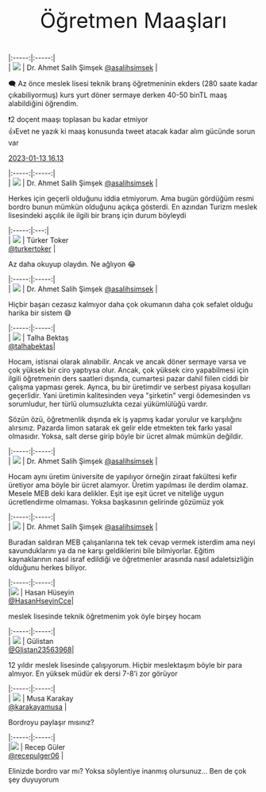 <link href="../styles.css" rel="stylesheet"> 

<center><p class="fash" style="font-size:3em"> Öğretmen Maaşları </p></center>

|:-----:|:-----:|  
|  ![](https://pbs.twimg.com/profile_images/1577979975180894209/Y7J7MloD_bigger.jpg) | Dr. Ahmet  Salih  Şimşek [@asalihsimsek](https://twitter.com/asalihsimsek) |

🗨️ Az önce meslek lisesi teknik branş öğretmeninin ekders (280 saate kadar çıkabiliyormuş) kurs yurt döner sermaye derken 40-50 binTL maaş alabildiğini öğrendim.   

❗️2 doçent maaşı toplasan bu kadar etmiyor   
👍Evet ne yazık ki maaş konusunda tweet atacak kadar alım gücünde sorun var  

[2023-01-13 16.13](https://twitter.com/asalihsimsek/status/1613886884110893057)

[](https://twitter.com/asalihsimsek/status/1613963517534818304)

|:-----:|:-----:|  
|  ![](https://pbs.twimg.com/profile_images/1577979975180894209/Y7J7MloD_bigger.jpg) | Dr. Ahmet  Salih  Şimşek [@asalihsimsek](https://twitter.com/asalihsimsek) |

Herkes için geçerli olduğunu iddia etmiyorum. Ama bugün gördüğüm resmi bordro bunun mümkün olduğunu açıkça gösterdi. En azından Turizm meslek lisesindeki aşçılık ile ilgili bir branş için durum böyleydi

[](https://twitter.com/turkertoker/status/1613944082866343936)

|:-----:|:---:|  
| ![](https://pbs.twimg.com/profile_images/1598456574040752128/GMPJdQA9_bigger.jpg) | Türker Toker <br/> [@turkertoker](https://twitter.com/turkertoker) |

Az daha okuyup olaydın. Ne ağlıyon 😂

[](https://twitter.com/asalihsimsek/status/1613963770782515201)

|:-----:|:-----:|  
|  ![](https://pbs.twimg.com/profile_images/1577979975180894209/Y7J7MloD_bigger.jpg) | Dr. Ahmet  Salih  Şimşek [@asalihsimsek](https://twitter.com/asalihsimsek) |

Hiçbir başarı cezasız kalmıyor daha çok okumanın daha çok sefalet olduğu harika bir sistem 😅

[](https://twitter.com/talhabektas/status/1613968188907159552)

|:-----:|:-----:|  
| ![](https://pbs.twimg.com/profile_images/1541806763535749120/VfxxbLgF_bigger.jpg) | Talha Bektaş <br/> [@talhabektas](https://twitter.com/talhabektas)|

Hocam, istisnai olarak alınabilir. Ancak ve ancak döner sermaye varsa ve çok yüksek bir ciro yaptıysa olur. Ancak, çok yüksek ciro yapabilmesi için ilgili öğretmenin ders saatleri dışında, cumartesi pazar dahil fiilen ciddi bir çalışma yapması gerek. Ayrıca, bu bir üretimdir  ve serbest piyasa koşulları geçerlidir. Yani üretimin kalitesinden veya "şirketin" vergi ödemesinden vs sorumludur, her türlü olumsuzlukta cezai yükümlülüğü vardır.  

Sözün özü, öğretmenlik dışında ek iş yapmış kadar yorulur ve karşılığını alırsınız. Pazarda limon satarak ek gelir elde etmekten tek farkı yasal olmasıdır. Yoksa, salt derse girip böyle bir ücret almak mümkün değildir.

[](https://twitter.com/asalihsimsek/status/1613969772852412436)

|:-----:|:-----:|  
|  ![](https://pbs.twimg.com/profile_images/1577979975180894209/Y7J7MloD_bigger.jpg) | Dr. Ahmet  Salih  Şimşek [@asalihsimsek](https://twitter.com/asalihsimsek) |

Hocam aynı üretim üniversite de yapılıyor örneğin ziraat fakültesi kefir üretiyor ama böyle bir ücret alamıyor. Üretim yapılması ile derdim olamaz. Mesele MEB deki kara delikler. Eşit işe eşit ücret ve niteliğe uygun ücretlendirme olmaması. Yoksa başkasının gelirinde gözümüz yok

[](https://twitter.com/asalihsimsek/status/1613990417447456787)

|:-----:|:-----:|  
|  ![](https://pbs.twimg.com/profile_images/1577979975180894209/Y7J7MloD_bigger.jpg) | Dr. Ahmet  Salih  Şimşek [@asalihsimsek](https://twitter.com/asalihsimsek) |

Buradan saldıran MEB çalışanlarına tek tek cevap vermek isterdim ama neyi savunduklarını ya da ne karşı geldiklerini bile bilmiyorlar. Eğitim kaynaklarının nasıl israf edildiği ve öğretmenler arasında nasıl adaletsizliğin olduğunu herkes biliyor.

[](https://twitter.com/HasanHseyinCce/status/1613953521681928208)

|:-----:|:-----:|  
|![](https://pbs.twimg.com/profile_images/997784439710257158/Fge6yHBf_bigger.jpg) | Hasan Hüseyin <br/> [@HasanHseyinCce](https://twitter.com/HasanHseyinCce)|

meslek lisesinde teknik öğretmenim yok öyle birşey hocam

[](https://twitter.com/Glistan23563968/status/1613957219019522056)

|:-----:|:-----:|  
| ![](https://pbs.twimg.com/profile_images/1304141550419693570/ORckr33Y_bigger.jpg) | Gülistan <br/> [@Glistan23563968](https://twitter.com/Glistan23563968)|

12 yıldır meslek lisesinde çalışıyorum. Hiçbir meslektaşım böyle bir para almıyor. En yüksek müdür ek dersi 7-8’i zor görüyor

[](https://twitter.com/karakayamusa/status/1613970195155910673)

|:-----:|:-----:|  
| ![](https://pbs.twimg.com/profile_images/682533991686254592/LwzCP28K_bigger.jpg) | Musa Karakay <br/> [@karakayamusa](https://twitter.com/karakayamusa) |

Bordroyu paylaşır mısınız?

[](https://twitter.com/recepulger06/status/1613974430354374665)

|:-----:|:-----:|  
|![](https://pbs.twimg.com/profile_images/1592838080897187841/YLlSCfgM_bigger.jpg) | Recep Güler <br/> [@recepulger06](https://twitter.com/recepulger06) |

Elinizde bordro var mı? Yoksa söylentiye inanmış olursunuz... Ben de çok şey duyuyorum
